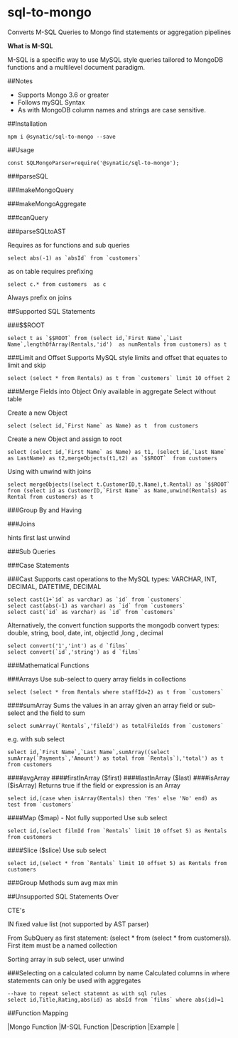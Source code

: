 # sql-to-mongo
Converts M-SQL Queries to Mongo find statements or aggregation pipelines

**What is M-SQL**

M-SQL is a specific way to use MySQL style queries tailored to MongoDB functions and a multilevel document paradigm. 

##Notes
* Supports Mongo 3.6 or greater
* Follows mySQL Syntax
* As with MongoDB column names and strings are case sensitive.

##Installation
```
npm i @synatic/sql-to-mongo --save
```

##Usage
```
const SQLMongoParser=require('@synatic/sql-to-mongo');
```

###parseSQL

###makeMongoQuery

###makeMongoAggregate

###canQuery

###parseSQLtoAST



  


Requires as for functions and sub queries
```
select abs(-1) as `absId` from `customers`
```


as on table requires prefixing
```
select c.* from customers  as c 
```

Always prefix on joins

##Supported SQL Statements

###$$ROOT
```
select t as `$$ROOT` from (select id,`First Name`,`Last Name`,lengthOfArray(Rentals,'id')  as numRentals from customers) as t
```

###Limit and Offset
Supports MySQL style limits and offset that equates to limit and skip
```
select (select * from Rentals) as t from `customers` limit 10 offset 2
```

###Merge Fields into Object
Only available in aggregate
Select without table

Create a new Object
```
select (select id,`First Name` as Name) as t  from customers
```
Create a new Object and assign to root 
```
select (select id,`First Name` as Name) as t1, (select id,`Last Name` as LastName) as t2,mergeObjects(t1,t2) as `$$ROOT`  from customers
```

Using with unwind with joins
```
select mergeObjects((select t.CustomerID,t.Name),t.Rental) as `$$ROOT` from (select id as CustomerID,`First Name` as Name,unwind(Rentals) as Rental from customers) as t
```

###Group By and Having

###Joins

hints
first
last
unwind

###Sub Queries

###Case Statements




###Cast
Supports cast operations to the MySQL types: VARCHAR, INT, DECIMAL, DATETIME, DECIMAL
```
select cast(1+`id` as varchar) as `id` from `customers`
select cast(abs(-1) as varchar) as `id` from `customers`
select cast(`id` as varchar) as `id` from `customers`
```
Alternatively, the convert function supports the mongodb convert types: double, string, bool, date, int, objectId ,long , decimal
```
select convert('1','int') as d `films`
select convert(`id`,'string') as d `films`
```

###Mathematical Functions

###Arrays
Use sub-select to query array fields in collections
```
select (select * from Rentals where staffId=2) as t from `customers`
```
####sumArray
Sums the values in an array given an array field or sub-select and the field to sum
```
select sumArray(`Rentals`,'fileId') as totalFileIds from `customers`
```

e.g. with sub select
```
select id,`First Name`,`Last Name`,sumArray((select sumArray(`Payments`,'Amount') as total from `Rentals`),'total') as t from customers
```
####avgArray
####firstInArray ($first)
####lastInArray ($last)
####isArray ($isArray)
Returns true if the field or expression is an Array
```
select id,(case when isArray(Rentals) then 'Yes' else 'No' end) as test from `customers`
```
####Map ($map) - Not fully supported
Use sub select
```
select id,(select filmId from `Rentals` limit 10 offset 5) as Rentals from customers
```
####Slice ($slice)
Use sub select
```
select id,(select * from `Rentals` limit 10 offset 5) as Rentals from customers
```


###Group Methods
sum
avg
max
min


##Unsupported SQL Statements
Over

CTE's

IN fixed value list (not supported by AST parser)

From SubQuery as first statement: (select * from (select * from customers)). First item must be a named collection

Sorting array in sub select, user unwind

###Selecting on a calculated column by name
Calculated columns in where statements can only be used with aggregates  
```
--have to repeat select statemnt as with sql rules
select id,Title,Rating,abs(id) as absId from `films` where abs(id)=1
```

##Function Mapping

|Mongo Function |M-SQL Function |Description  |Example  |
